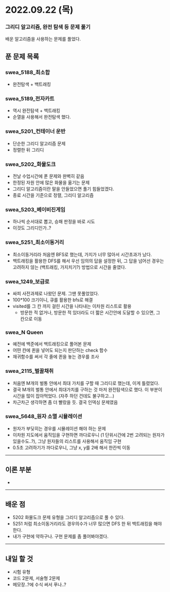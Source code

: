 # 2022.09.22 (목)

### 그리디 알고리즘, 완전 탐색 등 문제 풀기

배운 알고리즘을 사용하는 문제를 풀었다.

## 푼 문제 목록

### swea\_5188_최소합

- 완전탐색 + 백트래킹

###  swea\_5189_전자카트

- 역시 완전탐색 + 백트래킹
- 순열을 사용해서 완전탐색 했다.

###  swea\_5201_컨테이너 운반

- 단순한 그리디 알고리즘 문제
- 정렬한 뒤 그리디

###  swea\_5202_화물도크

- 전날 수업시간에 푼 문제와 완벽히 같음
- 한정된 자원 안에 많은 화물을 옮기는 문제
- 그리디 알고리즘이란 말을 안들었으면 풀기 힘들었겠다.
- 종료 시간을 기준으로 정렬, 그리디 알고리즘

###  swea\_5203_베이비진게임

- 하나씩 순서대로 뽑고, 승패 판정을 바로 시도
- 이것도 그리디인가..?

###  swea\_5251_최소이동거리

- 최소이동거리라 처음엔 BFS로 했는데, 가지가 너무 많아서 시간초과가 났다.
- 백트래킹을 활용한 DFS를 해서 우선 임의의 답을 설정한 뒤, 그 답을 넘어선 경우는 고려하지 않는 (백트래킹, 가지치기?) 방법으로 시간을 줄였다.

###  swea\_1249_보급로

- 싸피 사전과제로 나왔던 문제. 그땐 못풀었었다.
- 100*100 크기이니, 큐를 활용한 bfs로 해결
- visited를 그 칸 까지 걸린 시간을 나타내는 이차원 리스트로 활용
  - 방문한 적 없거나, 방문한 적 있더라도 더 짧은 시간안에 도달할 수 있으면, 그 칸으로 이동


###  swea\_N Queen

- 예전에 백준에서 백트래킹으로 풀어본 문제
- 어떤 칸에 퀸을 넣어도 되는지 판단하는 check 함수
- 재귀함수를 써서 각 줄에 퀸을 놓는 경우를 조사

###  swea\_2115_벌꿀채취

- 처음엔 M개의 벌통 안에서 최대 가치를 구할 때 그리디로 했는데, 이게 틀렸었다.
- 결국 M개의 벌통 안에서 최대가치를 구하는 것 마저 완전탐색으로 했다. 이 부분이 시간을 많이 잡아먹었다. (자주 하던 건데도 불구하고...)
- 차근차근 생각하면 좀 더 빨랐을 듯. 결국 인덱싱 문제였음

###  swea\_5648_원자 소멸 시뮬레이션

- 원자가 부딪히는 경우를 시뮬레이션 해야 하는 문제
- 이차원 지도에서 움직임을 구현하면 까다로우니 (1 단위시간에 2번 고려되는 원자가 있을수도..?), 그냥 원자들의 리스트를 사용해서 움직임 구현
- 0.5초 고려하기가 까다로우니, 그냥 x, y를 2배 해서 한칸씩 이동


---

## 이론 부분

- 

---

## 배운 점

- 5202 화물도크 문제 유형을 그리디 알고리즘으로 풀 수 있다.
- 5251 처럼 최소이동거리라도 경우의수가 너무 많으면 DFS 한 뒤 백트래킹을 해야한다.
- 내가 구현에 약하구나. 구현 문제를 좀 풀어봐야겠다.


---

## 내일 할 것

- 시험 유형 
- 코드 2문제, 서술형 2문제
- 메모장..?에 수식 써서 푸나..?

